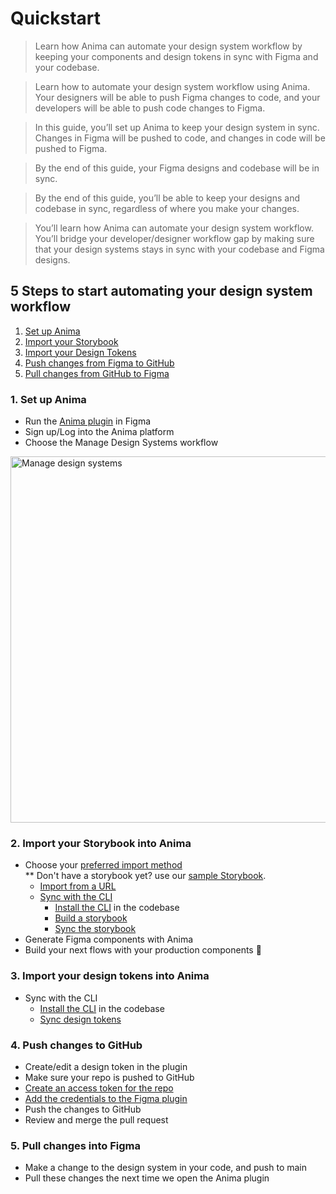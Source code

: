 # Quickstart
> Learn how Anima can automate your design system workflow by keeping your components and design tokens in sync with Figma and your codebase.

> Learn how to automate your design system workflow using Anima. Your designers will be able to push Figma changes to code, and your developers will be able to push code changes to Figma.

> In this guide, you’ll set up Anima to keep your design system in sync. Changes in Figma will be pushed to code, and changes in code will be pushed to Figma.

> By the end of this guide, your Figma designs and codebase will be in sync.

> By the end of this guide, you’ll be able to keep your designs and codebase in sync, regardless of where you make your changes. 

> You’ll learn how Anima can automate your design system workflow. You’ll bridge your developer/designer workflow gap by making sure that your design systems stays in sync with your codebase and Figma designs.

## 5 Steps to start automating your design system workflow
1. [Set up Anima](#_1-set-up-anima)
2. [Import your Storybook](#_2-import-your-storybook-into-anima)
3. [Import your Design Tokens](#_3-Import-your-design-tokens-into-Anima)
4. [Push changes from Figma to GitHub](#_4-Push-changes-from-Figma-to-GitHub)
5. [Pull changes from GitHub to Figma](#_5-Push-changes-from-GitHub-to-Figma)

### 1. Set up Anima
- Run the [Anima plugin](https://www.figma.com/community/plugin/857346721138427857) in Figma
- Sign up/Log into the Anima platform
- Choose the Manage Design Systems workflow
<img width="586" alt="Manage design systems" src="https://github.com/AnimaApp/anima-storybook-cli/assets/96059044/38b3e73b-13a4-4313-998d-642cfc420b96">

### 2. Import your Storybook into Anima
- Choose your [preferred import method](./cli-vs-url.md)
<br> ** Don't have a storybook yet? use our [sample Storybook](https://animaapp.github.io/anima-sample-storybook/?path=/story/getting-started--page).
  -   [Import from a URL](../manage-components/sync-components.md#sync-from-an-storybook-url-sync-from-url)
  -   [Sync with the CLI](../manage-components/sync-components.md#sync-storybook-using-the-anima-cli-preferred)
      -   [Install the CLI](../manage-components/sync-components.md#sync-storybook-using-the-anima-cli-preferred) in the codebase
      -   [Build a storybook](../manage-components/sync-components.md#_2-build-your-storybook)
      -   [Sync the storybook](../manage-components/sync-components.md#_3-run-the-cli) 
- Generate Figma components with Anima
- Build your next flows with your production components 🎉

### 3. Import your design tokens into Anima
- Sync with the CLI
    - [Install the CLI](../anima-cli/index.md#_1-installation) in the codebase
    - [Sync design tokens](../anima-cli/index.md#sync-design-tokens-to-anima)

### 4. Push changes to GitHub
- Create/edit a design token in the plugin
- Make sure your repo is pushed to GitHub
- [Create an access token for the repo](../manage-design-tokens/sync-design-tokens.md#_1-generate-your-personal-access-token)
- [Add the credentials to the Figma plugin](../manage-design-tokens/sync-design-tokens.md#_2-connect-your-github-account-to-anima)
- Push the changes to GitHub
- Review and merge the pull request

### 5. Pull changes into Figma
- Make a change to the design system in your code, and push to main
- Pull these changes the next time we open the Anima plugin
